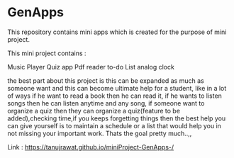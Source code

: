 # GenApps
This repository contains mini apps which is created for the purpose of mini project.

This mini project contains :

Music Player
Quiz app
Pdf reader
to-do List
analog clock

the best part about this project is this can be expanded as much as someone want and this can become ultimate help for a student, like in a lot of ways if he want
to read a book then he can read it, if he wants to listen songs then he can listen anytime and any song, if someone want to organize a quiz then they can organize a quiz(feature to
be added),checking time,if you keeps forgetting things then the best help you can give yourself is to maintain a schedule or a list that would help you in not missing your important
work.
Thats the goal pretty much..,,


Link : https://tanujrawat.github.io/miniProject-GenApps-/
